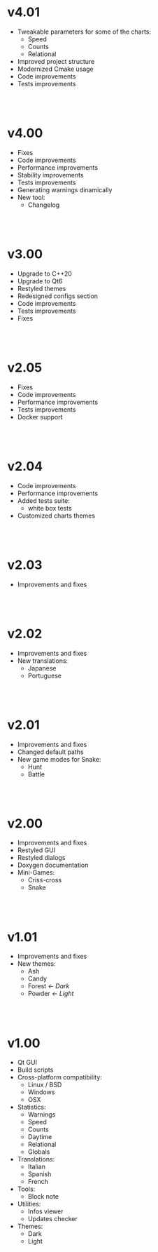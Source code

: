 # v4.01

- Tweakable parameters for some of the charts:
  - Speed
  - Counts
  - Relational
- Improved project structure
- Modernized Cmake usage
- Code improvements
- Tests improvements

<br/><br/>

# v4.00

- Fixes
- Code improvements
- Performance improvements
- Stability improvements
- Tests improvements
- Generating warnings dinamically
- New tool:
  - Changelog

<br/><br/>

# v3.00

- Upgrade to C++20
- Upgrade to Qt6
- Restyled themes
- Redesigned configs section
- Code improvements
- Tests improvements
- Fixes

<br/><br/>

# v2.05

- Fixes
- Code improvements
- Performance improvements
- Tests improvements
- Docker support

<br/><br/>

# v2.04

- Code improvements
- Performance improvements
- Added tests suite:
  - white box tests
- Customized charts themes

<br/><br/>

# v2.03

- Improvements and fixes

<br/><br/>

# v2.02

- Improvements and fixes
- New translations:
  - Japanese
  - Portuguese

<br/><br/>

# v2.01

- Improvements and fixes
- Changed default paths
- New game modes for Snake:
  - Hunt
  - Battle

<br/><br/>

# v2.00

- Improvements and fixes
- Restyled GUI
- Restyled dialogs
- Doxygen documentation
- Mini-Games:
  - Criss-cross
  - Snake

<br/><br/>

# v1.01

- Improvements and fixes
- New themes:
  - Ash
  - Candy
  - Forest *← Dark*
  - Powder *← Light*

<br/><br/>

# v1.00

- Qt GUI
- Build scripts
- Cross-platform compatibility:
  - Linux / BSD
  - Windows
  - OSX
- Statistics:
  - Warnings
  - Speed
  - Counts
  - Daytime
  - Relational
  - Globals
- Translations:
  - Italian
  - Spanish
  - French
- Tools:
  - Block note
- Utilities:
  - Infos viewer
  - Updates checker
- Themes:
  - Dark
  - Light

